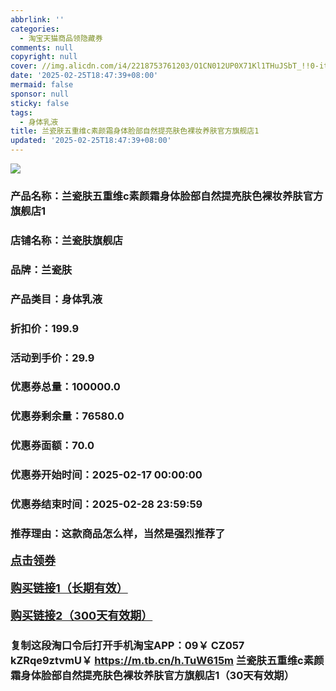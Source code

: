 ```yaml
---
abbrlink: ''
categories:
  - 淘宝天猫商品领隐藏券
comments: null
copyright: null
cover: //img.alicdn.com/i4/2218753761203/O1CN012UP0X71Kl1THuJSbT_!!0-item_pic.jpg
date: '2025-02-25T18:47:39+08:00'
mermaid: false
sponsor: null
sticky: false
tags:
  - 身体乳液
title: 兰瓷肤五重维c素颜霜身体脸部自然提亮肤色裸妆养肤官方旗舰店1
updated: '2025-02-25T18:47:39+08:00'
--- 
```


![](//img.alicdn.com/i4/2218753761203/O1CN012UP0X71Kl1THuJSbT_!!0-item_pic.jpg)

### 产品名称：兰瓷肤五重维c素颜霜身体脸部自然提亮肤色裸妆养肤官方旗舰店1
### 店铺名称：兰瓷肤旗舰店
### 品牌：兰瓷肤
### 产品类目：身体乳液
### 折扣价：199.9
### 活动到手价：29.9
### 优惠券总量：100000.0
### 优惠券剩余量：76580.0
### 优惠券面额：70.0
### 优惠券开始时间：2025-02-17 00:00:00	
### 优惠券结束时间：2025-02-28 23:59:59	
### 推荐理由：这款商品怎么样，当然是强烈推荐了

<p style="font-size: 18px; font-weight: bold;">
  <a href="https://uland.taobao.com/coupon/edetail?e=moqfG2QUmQClhHvvyUNXZfh8CuWt5YH5OVuOuRD5gLJMmdsrkidbOWBzzpT26idJqlOm%2FL4OtNNo0IertUuZ6ttVfacs8j9vxlPsfHOGrxEUkR5K62HTOvyWu922xKN8RSHvQe2jOLZ9pbNCYX0I%2BPP%2BWUTgK%2F%2B0I%2BtaUgbudUxA%2B536asYsLWVfKa%2BhVnNDlT2qEx4lVHYQQeX7PE5W55jB6TX2HR3QQ5WKStDdyeTLAJho1Tgm24y1rRo98IyIzxHHRjXbSzC3GXpSbfs48r8D54zgK939UbxL0teQQ3aFeSRK03Zfyz6DDFf4bcVz0hdXn%2FSR3zmyHVvYwF84GiUzVkkdwsIm&traceId=0b0d7bc517407225632653497d12f7&union_lens=lensId%3AOPT%401740722565%402103f381_0db9_1954b2671a6_bac2%4001%40eyJmbG9vcklkIjo3MzM1NH0ie" target="_blank">点击领券</a>
</p>
<p style="font-size: 18px; font-weight: bold;">
  <a href="https://s.click.taobao.com/t?e=m%3D2%26s%3Dpy7DMyUuSThw4vFB6t2Z2ueEDrYVVa64K7Vc7tFgwiHjf2vlNIV67k2Uw6Vjz9mVoAgJVlbS%2FO%2F3ID%2FV1RqsF4wnCJeELi4I%2FIEn%2BS1IjHAB0ghlTd7WlZVm%2FOAUUFw71qrpxiwMoCNxc1AtbZGVS3dXztIova6vCP1zlvQ19zrNEPXytV9ALoS4zvCRUrquaW%2F6hpo14Prkv63RdnvcIf9bWdLbp%2Fnk6nYqP7cPCzaLc1NeWQioLBWoWJ89ax0Vv4YrdmnynIGPgysBSxHfUOXVLEPDWL24%2FufIeaShmLvWGPPZ03CRxEo%2B7xL%2FNFo9dNyEVtr4vq3GDmntuH4VtA%3D%3D" target="_blank">购买链接1（长期有效）</a>
</p>
<p style="font-size: 18px; font-weight: bold;">
  <a href="https://s.click.taobao.com/C1bLRYs" target="_blank">购买链接2（300天有效期）</a>
</p>

### 复制这段淘口令后打开手机淘宝APP：09￥ CZ057 kZRqe9ztvmU￥ https://m.tb.cn/h.TuW615m  兰瓷肤五重维c素颜霜身体脸部自然提亮肤色裸妆养肤官方旗舰店1（30天有效期）
